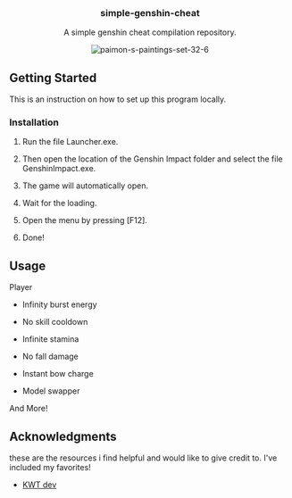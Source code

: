 <br/>
<div align="center">

<h3 align="center">simple-genshin-cheat</h3>
<p align="center">
A simple genshin cheat compilation repository.

![paimon-s-paintings-set-32-6](https://github.com/joyfulharbor/genshin-impact-cheat/assets/156201563/dd0e18dd-9d2d-4b13-b1c2-10232502372f)


  


</p>
</div>

 ## Getting Started

This is an instruction on how to set up this program locally.

 ### Installation

1. Run the file Launcher.exe.

2. Then open the location of the Genshin Impact folder and select the file GenshinImpact.exe.

3. The game will automatically open.

4. Wait for the loading.

5. Open the menu by pressing [F12].

6. Done!

   
 ## Usage

Player

- Infinity burst energy

- No skill cooldown

- Infinite stamina

- No fall damage

- Instant bow charge

- Model swapper

And More!


 ## Acknowledgments

these are the resources i find helpful and would like to give credit to. I've included my favorites!


- [KWT dev](https://github.com/EtoShinya)
